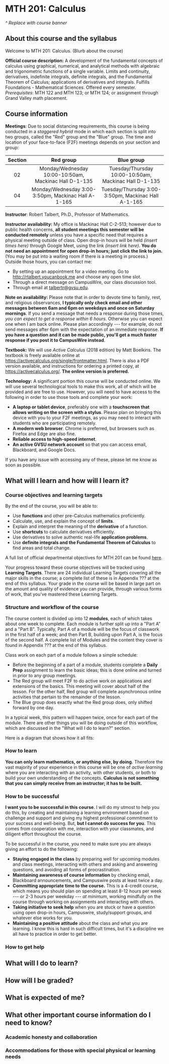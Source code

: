 # MTH 201: Calculus 

*^ Replace with course banner*

## About this course and the syllabus

Welcome to MTH 201: Calculus. (Blurb about the course)

**Official course description:** A development of the fundamental concepts of calculus using graphical, numerical, and analytical methods with algebraic and trigonometric functions of a single variable. Limits and continuity, derivatives, indefinite integrals, definite integrals, and the Fundamental Theorem of Calculus; applications of derivatives and integrals. Fulfills Foundations - Mathematical Sciences. Offered every semester. *Prerequisites*: MTH 122 and MTH 123; or MTH 124; or assignment through Grand Valley math placement.

## Course information

**Meetings**: Due to social distancing requirements, this course is being conducted in a *staggered hybrid* mode in which each section is split into two groups, called the "Red" group and the "Blue" group. The time and location of your face-to-face (F2F) meetings depends on your section and group: 

| Section |  Red group  | Blue group | 
|:------: | :--: | :---: | 
| 02 | Monday/Wednesday 10:00-10:50am, Mackinac Hall D-1-135 | Tuesday/Thursday 10:00-10:50am, Mackinac Hall D-1-135 
| 04 | Monday/Wednesday 3:00-3:50pm, Mackinac Hall A-1-165 | Tuesday/Thursday 3:00-3:50pm, Mackinac Hall A-1-165

**Instructor**: Robert Talbert, Ph.D., Professor of Mathematics. 

**Instructor availability:** My office is Mackinac Hall C-2-513; however due to public health concerns, **all student meetings this semester will be conducted remotely** unless you have a specific need that requires a physical meeting outside of class. Open drop-in hours will be held *(insert times here)* through Google Meet, using the link *(insert link here)*. **You do not need an appointment for open drop-in hours; just click the link to join.** (You may be put into a waiting room if there is a meeting in process.) Outside those hours, you can contact me: 

+ By setting up an appointment for a video meeting. Go to http://rtalbert.youcanbook.me and choose any open time slot. 
+ Through a direct message on CampusWire, our class discussion tool. 
+ Through email at talbertr@gvsu.edu. 

**Note on availability:** Please note that in order to devote time to family, rest, and religious observances, **I typically only check email and other messages between 6am and 6pm on weekdays and once on Saturday mornings**. If you send a message that needs a response during those times, *you can expect to get a response within 6 hours*. Otherwise you can expect one when I am back online. Please plan accordingly --- for example, do not send messages after 6pm with the expectation of an immediate response. **If you have a question and it can be made public, you'll get a much faster response if you post it to CampusWire instead**. 

**Textbook:** We will use *Active Calculus* (2018 edition) by Matt Boelkins. The textbook is freely available online at https://activecalculus.org/single/frontmatter.html. There is also a PDF version available, and instructions for ordering a printed copy, at  https://activecalculus.org/. **The online version is preferred.** 

**Technology:** A significant portion this course will be conducted online. We will use several technological tools to make this work, all of which will be provided and are free to use. However, you will need to have access to the following in order to use those tools and complete your work: 

+ **A laptop or tablet device**, preferably one with a **touchscreen that allows writing on the screen with a stylus**. Please plan on bringing this device with you to your F2F meetings, as you may need to interact with students who are participating remotely. 
+ **A modern web browser**. Chrome is preferred, but browsers such as Firefox and Edge are also fine. 
+ **Reliable access to high-speed internet**. 
+ **An active GVSU network account** so that you can access email, Blackboard, and Google Docs. 

If you have any issue with accessing any of these, please let me know as soon as possible. 


## What will I learn and how will I learn it? 

### Course objectives and learning targets

By the end of the course, you will be able to:

- Use **functions** and other pre-Calculus mathematics proficiently.
- Calculate, use, and explain the concept of **limits**.
- Explain and interpret the meaning of the **derivative** of a function.
- Use **shortcuts** to calculate derivatives efficiently.
- Use derivatives to solve authentic real-life **application problems**.
- Use **definite integrals and the Fundamental Theorem of Calculus** to find areas and total change.

A full list of official departmental objectives for MTH 201 can be found [here](https://www.gvsu.edu/cms4/asset/9A420BCF-BA9E-0845-91754145EA82C51F/sor_descriptions_objectives__topics_for_faculty_updated_12-11-19.pdf). 

Your progress toward these course objectives will be tracked using **Learning Targets**. There are 24 individual Learning Targets covering all the major skills in the course; a complete list of these is in Appendix ??? at the end of this syllabus. Your grade in the course will be based in large part on the amount and quality of evidence you can provide, through various forms of work, that you've mastered these Learning Targets. 

### Structure and workflow of the course 

The course content is divided up into 12 **modules**, each of which takes about one week to complete. Each module is further split up into a "Part A" and a "Part B". Typically, Part A of a module will be the focus of classwork in the first half of a week; and then Part B, building upon Part A, is the focus of the second half. A complete list of Modules and the content they cover is found in Appendix ??? at the end of this syllabus.

Class work on each part of a module follows a simple schedule:

+ Before the beginning of a part of a module, students complete a **Daily Prep** assignment to learn the basic ideas; this is done online and turned in prior to any group meetings. 
+ The Red group will meet F2F to do active work on applications and extensions of the basics. This meeting will cover about half of the lesson. For the other half, Red group will complete asynchronous online activities that pertain to the remainder of the lesson. 
+ The Blue group does exactly what the Red group does, only shifted forward by one day. 

In a typical week, this pattern will happen twice, once for each part of the module. There are other things you will be doing outside of this workflow, which are discussed in the "What will I do to learn?" section. 

Here is a diagram that shows how it all fits: 

### How to learn 

**You can only learn mathematics, or anything else, by doing.** Therefore the vast majority of your experience in this course will be one of *active learning* where you are interacting with an activity, with other students, or both to build your own understanding of the concepts. **Calculus is not something that you can simply receive from an instructor; it has to be built.** 




### How to be successful 

**I want you to be successful in this course**. I will do my utmost to help you do this, by creating and maintaining a learning environment based on challenge and support and giving my highest professional commitment to your success and well-being. But, **but I cannot do success for you**. This comes from cooperation with me, interaction with your classmates, and diligent effort throughout the course. 

To be successful in the course, you need to make sure you are always giving an effort to do the following: 

+ **Staying engaged in the class** by preparing well for upcoming modules and class meetings, interacting with others and asking and answering questions, and avoiding all forms of procrastination. 
+ **Maintaining awareness of course information** by checking email, Blackboard announcements, and Campuswire posts at least twice a day. 
+ **Committing appropriate time to the course.** This is a 4-credit course, which means you should plan on spending at least 8-12 hours per week --- or 2-3 hours per weekday --- *at minimum*, working mindfully on the course through working on assignments and interacting with others. 
+ **Taking initiative to seek help** when you are stuck or have a question using open drop-in hours, Campuswire, study/support groups, and whatever else works for you.
+ **Maintaining a positive attitude** about the class and what you are learning. I know this is hard in such difficult times, but it's a discipline we all have to practice in order to get better. 



### How to get help


## What will I do to learn? 




## How will I be graded? 

## What is expected of me? 


## What other important course information do I need to know? 

### Academic honesty and collaboration 

### Accommodations for those with special physical or learning needs 

